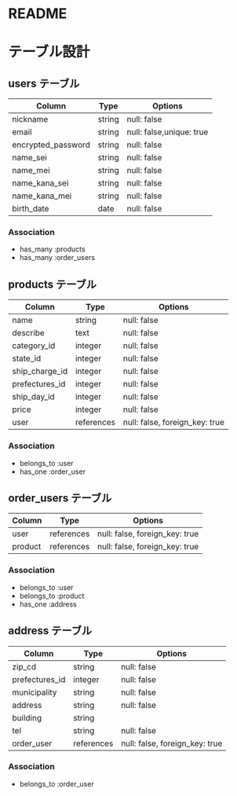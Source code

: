 # README

# テーブル設計

## users テーブル

| Column             | Type        | Options                  |
| ------------------ | ----------- | ------------------------ |
| nickname           | string      | null: false              |
| email              | string      | null: false,unique: true |
| encrypted_password | string      | null: false              |
| name_sei           | string      | null: false              |
| name_mei           | string      | null: false              |
| name_kana_sei      | string      | null: false              |
| name_kana_mei      | string      | null: false              |
| birth_date         | date        | null: false              |

### Association

- has_many :products
- has_many :order_users


## products テーブル

| Column         | Type       | Options                        |
| -------------- | ---------- | ------------------------------ |
| name           | string     | null: false 　　 　             |
| describe       | text       | null: false                    |
| category_id    | integer    | null: false 　　 　             |
| state_id       | integer    | null: false 　　 　             |
| ship_charge_id | integer    | null: false 　　              　|
| prefectures_id | integer    | null: false 　　              　|
| ship_day_id    | integer    | null: false　　　               |
| price          | integer    | null: false 　　　              |
| user           | references | null: false, foreign_key: true |


### Association

- belongs_to :user
- has_one :order_user

## order_users テーブル

| Column    | Type       | Options                        |
| ------    | ---------- | ------------------------------ |
| user      | references | null: false, foreign_key: true |
| product   | references | null: false, foreign_key: true |

### Association

- belongs_to :user
- belongs_to :product
- has_one :address

## address テーブル

| Column           | Type       | Options                          |
| -----------------| -----------| ---------------------------------|
| zip_cd           | string     | null: false                      |
| prefectures_id   | integer    | null: false                      |
| municipality     | string     | null: false                      |
| address          | string     | null: false                      |
| building         | string     |                                  |
| tel              | string     | null: false                      |
| order_user      | references | null: false, foreign_key: true   |


### Association

- belongs_to :order_user


